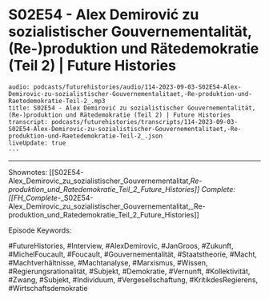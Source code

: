 # S02E54 - Alex Demirović zu sozialistischer Gouvernementalität, (Re-)produktion und Rätedemokratie (Teil 2) | Future Histories

```audio-note
audio: podcasts/futurehistories/audio/114-2023-09-03-S02E54-Alex-Demirovic-zu-sozialistischer-Gouvernementalitaet,-Re-produktion-und-Raetedemokratie-Teil-2_.mp3
title: S02E54 - Alex Demirović zu sozialistischer Gouvernementalität, (Re-)produktion und Rätedemokratie (Teil 2) | Future Histories
transcript: podcasts/futurehistories/transcripts/114-2023-09-03-S02E54-Alex-Demirovic-zu-sozialistischer-Gouvernementalitaet,-Re-produktion-und-Raetedemokratie-Teil-2_.json
liveUpdate: true
---

```
---

Shownotes: [[S02E54-Alex_Demirovic_zu_sozialistischer_Gouvernementalitat,_Re-produktion_und_Ratedemokratie_Teil_2_Future_Histories]]
Complete: [[FH_Complete_-_S02E54-Alex_Demirovic_zu_sozialistischer_Gouvernementalitat,_Re-produktion_und_Ratedemokratie_Teil_2_Future_Histories]]

Episode Keywords:

#FutureHistories, #Interview, #AlexDemirovic, #JanGroos, #Zukunft, #MichelFoucault, #Foucault, #Gouvernementalität, #Staatstheorie, #Macht, #Machtverhältnisse, #Machtanalyse, #Marxismus, #Wissen, #Regierungsrationalität, #Subjekt, #Demokratie, #Vernunft, #Kollektivität, #Zwang, #Subjekt, #Individuum, #Vergesellschaftung, #KritikdesRegierens, #Wirtschaftsdemokratie
